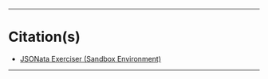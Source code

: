 <hr />

# Citation(s)

- [JSONata Exerciser (Sandbox Environment)](https://try.jsonata.org/)

<hr />